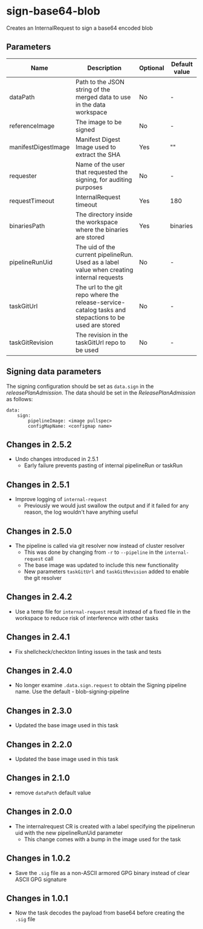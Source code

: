 # sign-base64-blob

Creates an InternalRequest to sign a base64 encoded blob

## Parameters

| Name                 | Description                                                                                           | Optional | Default value         |
|----------------------|-------------------------------------------------------------------------------------------------------|----------|-----------------------|
| dataPath             | Path to the JSON string of the merged data to use in the data workspace                               | No       | -                     |
| referenceImage       | The image to be signed                                                                                | No       | -                     |
| manifestDigestImage  | Manifest Digest Image used to extract the SHA                                                         | Yes      | ""                    |
| requester            | Name of the user that requested the signing, for auditing purposes                                    | No       | -                     |
| requestTimeout       | InternalRequest timeout                                                                               | Yes      | 180                   |
| binariesPath         | The directory inside the workspace where the binaries are stored                                      | Yes      | binaries              |
| pipelineRunUid       | The uid of the current pipelineRun. Used as a label value when creating internal requests             | No       | -                     |
| taskGitUrl           | The url to the git repo where the release-service-catalog tasks and stepactions to be used are stored | No       | -                     |
| taskGitRevision      | The revision in the taskGitUrl repo to be used                                                        | No       | -                     |

## Signing data parameters

 The signing configuration should be set as `data.sign` in the _releasePlanAdmission_. The data should be set in the _ReleasePlanAdmission_ as follows:

```
data:
    sign:
        pipelineImage: <image pullspec>
        configMapName: <configmap name>
```

## Changes in 2.5.2
* Undo changes introduced in 2.5.1
  * Early failure prevents pasting of internal pipelineRun or taskRun

## Changes in 2.5.1
* Improve logging of `internal-request`
  * Previously we would just swallow the output and if it failed for any reason, the log wouldn't have anything useful

## Changes in 2.5.0
* The pipeline is called via git resolver now instead of cluster resolver
  * This was done by changing from `-r` to `--pipeline` in the `internal-request` call
  * The base image was updated to include this new functionality
  * New parameters `taskGitUrl` and `taskGitRevision` added to enable the git resolver

## Changes in 2.4.2
* Use a temp file for `internal-request` result instead of a fixed file in the workspace to reduce risk
  of interference with other tasks

## Changes in 2.4.1
* Fix shellcheck/checkton linting issues in the task and tests

## Changes in 2.4.0
* No longer examine `.data.sign.request` to obtain the Signing pipeline name. Use the default - blob-signing-pipeline

## Changes in 2.3.0
* Updated the base image used in this task

## Changes in 2.2.0
* Updated the base image used in this task

## Changes in 2.1.0
* remove `dataPath` default value

## Changes in 2.0.0
* The internalrequest CR is created with a label specifying the pipelinerun uid with the new pipelineRunUid parameter
  - This change comes with a bump in the image used for the task

## Changes in 1.0.2
* Save the `.sig` file as a non-ASCII armored GPG binary instead of clear ASCII GPG signature

## Changes in 1.0.1
* Now the task decodes the payload from base64 before creating the `.sig` file
